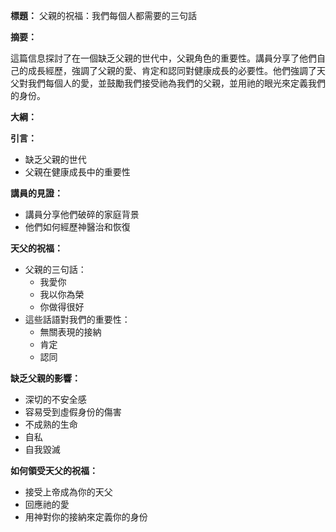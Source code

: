 **標題：** 父親的祝福：我們每個人都需要的三句話

**摘要：**

這篇信息探討了在一個缺乏父親的世代中，父親角色的重要性。講員分享了他們自己的成長經歷，強調了父親的愛、肯定和認同對健康成長的必要性。他們強調了天父對我們每個人的愛，並鼓勵我們接受祂為我們的父親，並用祂的眼光來定義我們的身份。

**大綱：**

**引言：**
* 缺乏父親的世代
* 父親在健康成長中的重要性

**講員的見證：**
* 講員分享他們破碎的家庭背景
* 他們如何經歷神醫治和恢復

**天父的祝福：**
* 父親的三句話：
    * 我愛你
    * 我以你為榮
    * 你做得很好
* 這些話語對我們的重要性：
    * 無關表現的接納
    * 肯定
    * 認同

**缺乏父親的影響：**
* 深切的不安全感
* 容易受到虛假身份的傷害
* 不成熟的生命
* 自私
* 自我毀滅

**如何領受天父的祝福：**
* 接受上帝成為你的天父
* 回應祂的愛
* 用神對你的接納來定義你的身份